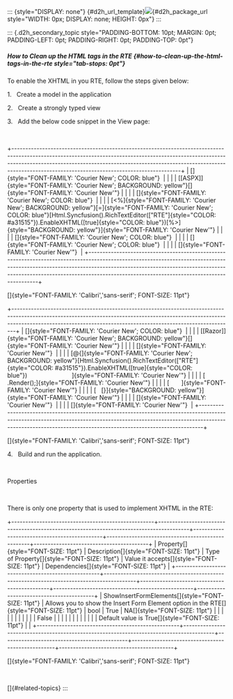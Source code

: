 ::: {style="DISPLAY: none"}
[](ms-xhelp:///?Id=d2h_url_template){#d2h_url_template}![](!package_url!){#d2h_package_url style="WIDTH: 0px; DISPLAY: none; HEIGHT: 0px"}
:::

::: {.d2h_secondary_topic style="PADDING-BOTTOM: 10pt; MARGIN: 0pt; PADDING-LEFT: 0pt; PADDING-RIGHT: 0pt; PADDING-TOP: 0pt"}
##### How to Clean up the HTML tags in the RTE {#how-to-clean-up-the-html-tags-in-the-rte style="tab-stops: 0pt"}

To enable the XHTML in you RTE, follow the steps given below:

1.   Create a model in the application

2.   Create a strongly typed view

3.   Add the below code snippet in the View page:

 

+------------------------------------------------------------------------------------------------------------------------------------------------------------------------------------------------------------------------------------------------------------------------------------------------------+
| []{style="FONT-FAMILY: 'Courier New'; COLOR: blue"}                                                                                                                                                                                                                                                  |
|                                                                                                                                                                                                                                                                                                      |
| [\[ASPX\]]{style="FONT-FAMILY: 'Courier New'; BACKGROUND: yellow"}[]{style="FONT-FAMILY: 'Courier New'"}                                                                                                                                                                                             |
|                                                                                                                                                                                                                                                                                                      |
| []{style="FONT-FAMILY: 'Courier New'; COLOR: blue"}                                                                                                                                                                                                                                                  |
|                                                                                                                                                                                                                                                                                                      |
| [\<%]{style="FONT-FAMILY: 'Courier New'; BACKGROUND: yellow"}[=]{style="FONT-FAMILY: 'Courier New'; COLOR: blue"}[Html.Syncfusion().RichTextEditor([\"RTE\"]{style="COLOR: #a31515"}).EnableXHTML([true]{style="COLOR: blue"})[%\>]{style="BACKGROUND: yellow"}]{style="FONT-FAMILY: 'Courier New'"} |
|                                                                                                                                                                                                                                                                                                      |
| []{style="FONT-FAMILY: 'Courier New'; COLOR: blue"}                                                                                                                                                                                                                                                  |
|                                                                                                                                                                                                                                                                                                      |
| []{style="FONT-FAMILY: 'Courier New'; COLOR: blue"}                                                                                                                                                                                                                                                  |
|                                                                                                                                                                                                                                                                                                      |
| []{style="FONT-FAMILY: 'Courier New'"}                                                                                                                                                                                                                                                               |
+------------------------------------------------------------------------------------------------------------------------------------------------------------------------------------------------------------------------------------------------------------------------------------------------------+

[]{style="FONT-FAMILY: 'Calibri','sans-serif'; FONT-SIZE: 11pt"} 

+-------------------------------------------------------------------------------------------------------------------------------------------------------------------------------------------------------------------------------------------+
| []{style="FONT-FAMILY: 'Courier New'; COLOR: blue"}                                                                                                                                                                                       |
|                                                                                                                                                                                                                                           |
| [\[Razor\]]{style="FONT-FAMILY: 'Courier New'; BACKGROUND: yellow"}[]{style="FONT-FAMILY: 'Courier New'"}                                                                                                                                 |
|                                                                                                                                                                                                                                           |
| []{style="FONT-FAMILY: 'Courier New'"}                                                                                                                                                                                                    |
|                                                                                                                                                                                                                                           |
| [\@{]{style="FONT-FAMILY: 'Courier New'; BACKGROUND: yellow"}[Html.Syncfusion().RichTextEditor([\"RTE\"]{style="COLOR: #a31515"}).EnableXHTML([true]{style="COLOR: blue"})                          ]{style="FONT-FAMILY: 'Courier New'"} |
|                                                                                                                                                                                                                                           |
| [    .Render();]{style="FONT-FAMILY: 'Courier New'"}                                                                                                                                                                                      |
|                                                                                                                                                                                                                                           |
| [       ]{style="FONT-FAMILY: 'Courier New'"}                                                                                                                                                                                             |
|                                                                                                                                                                                                                                           |
| [   [}]{style="BACKGROUND: yellow"}]{style="FONT-FAMILY: 'Courier New'"}                                                                                                                                                                  |
|                                                                                                                                                                                                                                           |
| []{style="FONT-FAMILY: 'Courier New'"}                                                                                                                                                                                                    |
|                                                                                                                                                                                                                                           |
| []{style="FONT-FAMILY: 'Courier New'"}                                                                                                                                                                                                    |
+-------------------------------------------------------------------------------------------------------------------------------------------------------------------------------------------------------------------------------------------+

[]{style="FONT-FAMILY: 'Calibri','sans-serif'; FONT-SIZE: 11pt"} 

4.   Build and run the application.

 

Properties

 

There is only one property that is used to implement XHTML in the RTE:

+---------------------------------------------------+-----------------------------------------------------------------------------------------+---------------------------------------------+--------------------------------------------------+-----------------------------------------+
| Property[]{style="FONT-SIZE: 11pt"}               | Description[]{style="FONT-SIZE: 11pt"}                                                  | Type of Property[]{style="FONT-SIZE: 11pt"} | Value it accepts[]{style="FONT-SIZE: 11pt"}      | Dependencies[]{style="FONT-SIZE: 11pt"} |
+---------------------------------------------------+-----------------------------------------------------------------------------------------+---------------------------------------------+--------------------------------------------------+-----------------------------------------+
| ShowInsertFormElements[]{style="FONT-SIZE: 11pt"} | Allows you to show the Insert Form Element option in the RTE[]{style="FONT-SIZE: 11pt"} | bool                                        | True                                             | NA[]{style="FONT-SIZE: 11pt"}           |
|                                                   |                                                                                         |                                             |                                                  |                                         |
|                                                   |                                                                                         |                                             | False                                            |                                         |
|                                                   |                                                                                         |                                             |                                                  |                                         |
|                                                   |                                                                                         |                                             | Default value is True[]{style="FONT-SIZE: 11pt"} |                                         |
+---------------------------------------------------+-----------------------------------------------------------------------------------------+---------------------------------------------+--------------------------------------------------+-----------------------------------------+

[]{style="FONT-FAMILY: 'Calibri','sans-serif'; FONT-SIZE: 11pt"} 

 

[]{#related-topics}
:::
